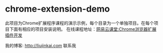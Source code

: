 # chrome-extension-demo
此项目为Chrome扩展程序课程的演示示例，每个目录为一个单独项目。在每个项目下面有相应的项目安装说明。
在线课程地址：[网易云课堂:Chrome浏览器扩展插件开发](https://study.163.com/course/introduction.htm?courseId=1211196801)

我的博客: http://liujinkai.com 联系我
